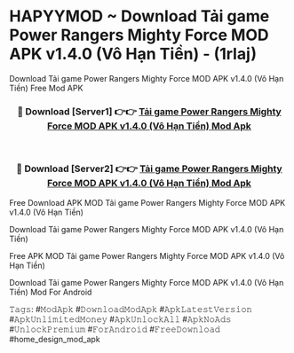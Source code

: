 # HAPYYMOD ~ Download Tải game Power Rangers Mighty Force MOD APK v1.4.0 (Vô Hạn Tiền) - (1rlaj)
Download Tải game Power Rangers Mighty Force MOD APK v1.4.0 (Vô Hạn Tiền) Free Mod APK

<div align="center">
<h3>🔴 Download [Server1] 👉👉 <a href="https://apk-comot.site?title=Tải_game_Power_Rangers_Mighty_Force_MOD_APK_v1.4.0_(Vô_Hạn_Tiền)">Tải game Power Rangers Mighty Force MOD APK v1.4.0 (Vô Hạn Tiền) Mod Apk</a></h3><br>

<h3>🔴 Download [Server2] 👉👉 <a href="https://apk-comot.site?title=Tải_game_Power_Rangers_Mighty_Force_MOD_APK_v1.4.0_(Vô_Hạn_Tiền)">Tải game Power Rangers Mighty Force MOD APK v1.4.0 (Vô Hạn Tiền) Mod Apk</a></h3>
</div>


Free Download APK MOD Tải game Power Rangers Mighty Force MOD APK v1.4.0 (Vô Hạn Tiền)

Download Tải game Power Rangers Mighty Force MOD APK v1.4.0 (Vô Hạn Tiền) 

Free APK MOD Tải game Power Rangers Mighty Force MOD APK v1.4.0 (Vô Hạn Tiền) 

Download Tải game Power Rangers Mighty Force MOD APK v1.4.0 (Vô Hạn Tiền) Mod For Android

𝚃𝚊𝚐𝚜: #𝙼𝚘𝚍𝙰𝚙𝚔 #𝙳𝚘𝚠𝚗𝚕𝚘𝚊𝚍𝙼𝚘𝚍𝙰𝚙𝚔 #𝙰𝚙𝚔𝙻𝚊𝚝𝚎𝚜𝚝𝚅𝚎𝚛𝚜𝚒𝚘𝚗 #𝙰𝚙𝚔𝚄𝚗𝚕𝚒𝚖𝚒𝚝𝚎𝚍𝙼𝚘𝚗𝚎𝚢 #𝙰𝚙𝚔𝚄𝚗𝚕𝚘𝚌𝚔𝙰𝚕𝚕 #𝙰𝚙𝚔𝙽𝚘𝙰𝚍𝚜 #𝚄𝚗𝚕𝚘𝚌𝚔𝙿𝚛𝚎𝚖𝚒𝚞𝚖 #𝙵𝚘𝚛𝙰𝚗𝚍𝚛𝚘𝚒𝚍 #𝙵𝚛𝚎𝚎𝙳𝚘𝚠𝚗𝚕𝚘𝚊𝚍 #home_design_mod_apk